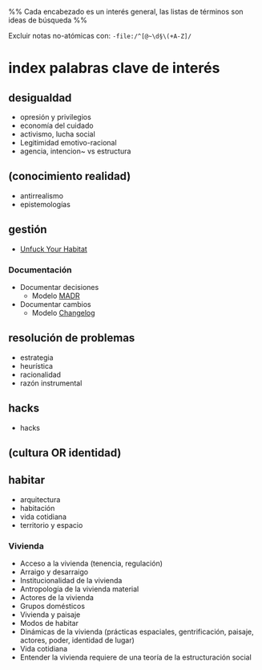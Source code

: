 %% Cada encabezado es un interés general, las listas de términos son ideas de búsqueda %%

Excluir notas no-atómicas con: `-file:/^[@~\d§\(+A-Z]/`

# index palabras clave de interés

## desigualdad
- opresión y privilegios
- economía del cuidado
- activismo, lucha social
- Legitimidad emotivo-racional
- agencia, intencion~ vs estructura 

## (conocimiento  realidad)

- antirrealismo
- epistemologías

## gestión

- [Unfuck Your Habitat](https://www.unfuckyourhabitat.com/)

### Documentación

- Documentar decisiones
    - Modelo [MADR](https://adr.github.io/madr/)
- Documentar cambios
    - Modelo [Changelog](https://keepachangelog.com/en/1.0.0/)

## resolución de problemas
- estrategia
- heurística
- racionalidad
- razón instrumental

## hacks
- hacks

## (cultura OR identidad)

## habitar
- arquitectura
- habitación
- vida cotidiana
- territorio y espacio

### Vivienda
- Acceso a la vivienda (tenencia, regulación)
- Arraigo y desarraigo
- Institucionalidad de la vivienda
- Antropología de la vivienda material
- Actores de la vivienda 
- Grupos domésticos
- Vivienda y paisaje
- Modos de habitar
- Dinámicas de la vivienda (prácticas espaciales, gentrificación, paisaje, actores, poder, identidad de lugar)
- Vida cotidiana
- Entender la vivienda requiere de una teoría de la estructuración social
